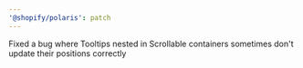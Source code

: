 ```yaml
---
'@shopify/polaris': patch
---
```


Fixed a bug where Tooltips nested in Scrollable containers sometimes don't update their positions correctly
